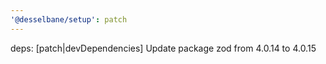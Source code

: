 ```yaml
---
'@desselbane/setup': patch
---
```


deps: [patch|devDependencies] Update package zod from 4.0.14 to 4.0.15
